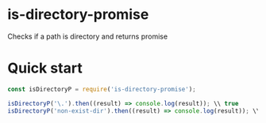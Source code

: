 # is-directory-promise
Checks if a path is directory and returns promise

# Quick start

```javascript
const isDirectoryP = require('is-directory-promise');

isDirectoryP('\.').then((result) => console.log(result)); \\ true
isDirectoryP('non-exist-dir').then((result) => console.log(result)); \\false
```
